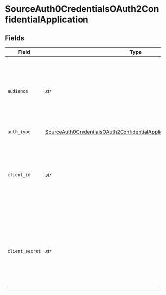 # SourceAuth0CredentialsOAuth2ConfidentialApplication


## Fields

| Field                                                                                                                                                                               | Type                                                                                                                                                                                | Required                                                                                                                                                                            | Description                                                                                                                                                                         | Example                                                                                                                                                                             |
| ----------------------------------------------------------------------------------------------------------------------------------------------------------------------------------- | ----------------------------------------------------------------------------------------------------------------------------------------------------------------------------------- | ----------------------------------------------------------------------------------------------------------------------------------------------------------------------------------- | ----------------------------------------------------------------------------------------------------------------------------------------------------------------------------------- | ----------------------------------------------------------------------------------------------------------------------------------------------------------------------------------- |
| `audience`                                                                                                                                                                          | *str*                                                                                                                                                                               | :heavy_check_mark:                                                                                                                                                                  | The audience for the token, which is your API. You can find this in the Identifier field on your  <a href="https://manage.auth0.com/#/apis">API's settings tab</a>                  | https://dev-yourOrg.us.auth0.com/api/v2/                                                                                                                                            |
| `auth_type`                                                                                                                                                                         | [SourceAuth0CredentialsOAuth2ConfidentialApplicationAuthenticationMethod](../../models/shared/sourceauth0credentialsoauth2confidentialapplicationauthenticationmethod.md)           | :heavy_check_mark:                                                                                                                                                                  | N/A                                                                                                                                                                                 |                                                                                                                                                                                     |
| `client_id`                                                                                                                                                                         | *str*                                                                                                                                                                               | :heavy_check_mark:                                                                                                                                                                  | Your application's Client ID. You can find this value on the <a href="https://manage.auth0.com/#/applications">application's settings tab</a> after you login the admin portal.     | Client_ID                                                                                                                                                                           |
| `client_secret`                                                                                                                                                                     | *str*                                                                                                                                                                               | :heavy_check_mark:                                                                                                                                                                  | Your application's Client Secret. You can find this value on the <a href="https://manage.auth0.com/#/applications">application's settings tab</a> after you login the admin portal. | Client_Secret                                                                                                                                                                       |